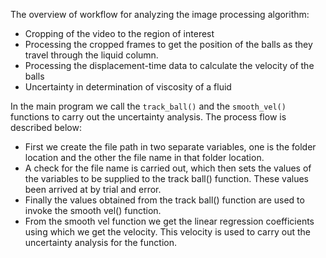 The overview of workflow for analyzing the image processing algorithm:
- Cropping of the video to the region of interest
- Processing the cropped frames to get the position of the balls as they travel through the liquid column.
- Processing the displacement-time data to calculate the velocity of the balls
- Uncertainty in determination of viscosity of a fluid

In the main program we call the <code>track_ball()</code> and the <code>smooth_vel()</code> functions to carry
out the uncertainty analysis. The process flow is described below:
- First we create the file path in two separate variables, one is the folder location and the other the file name in that folder location.
- A check for the file name is carried out, which then sets the values of the variables to be supplied to the track ball() function. These values been arrived at by trial and error.
- Finally the values obtained from the track ball() function are used to invoke the smooth vel() function.
- From the smooth vel function we get the linear regression coefficients using which we get the velocity. This velocity is used to carry out the uncertainty analysis for the function.
